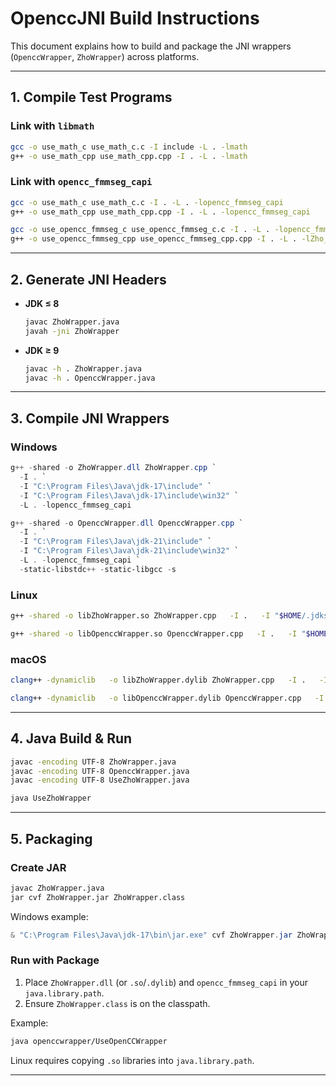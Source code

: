 # OpenccJNI Build Instructions

This document explains how to build and package the JNI wrappers (`OpenccWrapper`, `ZhoWrapper`) across platforms.

---

## 1. Compile Test Programs

### Link with `libmath`
```bash
gcc -o use_math_c use_math_c.c -I include -L . -lmath
g++ -o use_math_cpp use_math_cpp.cpp -I . -L . -lmath
```

### Link with `opencc_fmmseg_capi`
```bash
gcc -o use_math_c use_math_c.c -I . -L . -lopencc_fmmseg_capi
g++ -o use_math_cpp use_math_cpp.cpp -I . -L . -lopencc_fmmseg_capi

gcc -o use_opencc_fmmseg_c use_opencc_fmmseg_c.c -I . -L . -lopencc_fmmseg_capi
g++ -o use_opencc_fmmseg_cpp use_opencc_fmmseg_cpp.cpp -I . -L . -lZho_fmmseg_capi
```

---

## 2. Generate JNI Headers

- **JDK ≤ 8**
  ```bash
  javac ZhoWrapper.java
  javah -jni ZhoWrapper
  ```

- **JDK ≥ 9**
  ```bash
  javac -h . ZhoWrapper.java
  javac -h . OpenccWrapper.java
  ```

---

## 3. Compile JNI Wrappers

### Windows
```powershell
g++ -shared -o ZhoWrapper.dll ZhoWrapper.cpp `
  -I . `
  -I "C:\Program Files\Java\jdk-17\include" `
  -I "C:\Program Files\Java\jdk-17\include\win32" `
  -L . -lopencc_fmmseg_capi

g++ -shared -o OpenccWrapper.dll OpenccWrapper.cpp `
  -I . `
  -I "C:\Program Files\Java\jdk-21\include" `
  -I "C:\Program Files\Java\jdk-21\include\win32" `
  -L . -lopencc_fmmseg_capi `
  -static-libstdc++ -static-libgcc -s
```

### Linux
```bash
g++ -shared -o libZhoWrapper.so ZhoWrapper.cpp   -I .   -I "$HOME/.jdks/corretto-21.0.2/include"   -I "$HOME/.jdks/corretto-21.0.2/include/linux"   -L . -lopencc_fmmseg_capi   -Wl,-rpath,'$ORIGIN'

g++ -shared -o libOpenccWrapper.so OpenccWrapper.cpp   -I .   -I "$HOME/.jdks/graalvm-jdk-21.0.6/include"   -I "$HOME/.jdks/graalvm-jdk-21.0.6/include/linux"   -L . -lopencc_fmmseg_capi   -Wl,-rpath,'$ORIGIN'
```

### macOS
```bash
clang++ -dynamiclib   -o libZhoWrapper.dylib ZhoWrapper.cpp   -I .   -I "/Library/Java/JavaVirtualMachines/jdk-21.jdk/Contents/Home/include"   -I "/Library/Java/JavaVirtualMachines/jdk-21.jdk/Contents/Home/include/darwin"   -L . -lopencc_fmmseg_capi   -Wl,-rpath,@loader_path   -Wl,-install_name,@rpath/libZhoWrapper.dylib

clang++ -dynamiclib   -o libOpenccWrapper.dylib OpenccWrapper.cpp   -I .   -I "/Library/Java/JavaVirtualMachines/jdk-21.jdk/Contents/Home/include"   -I "/Library/Java/JavaVirtualMachines/jdk-21.jdk/Contents/Home/include/darwin"   -L . -lopencc_fmmseg_capi   -Wl,-rpath,@loader_path   -Wl,-install_name,@rpath/libOpenccWrapper.dylib
```

---

## 4. Java Build & Run

```bash
javac -encoding UTF-8 ZhoWrapper.java
javac -encoding UTF-8 OpenccWrapper.java
javac -encoding UTF-8 UseZhoWrapper.java

java UseZhoWrapper
```

---

## 5. Packaging

### Create JAR
```bash
javac ZhoWrapper.java
jar cvf ZhoWrapper.jar ZhoWrapper.class
```

Windows example:
```powershell
& "C:\Program Files\Java\jdk-17\bin\jar.exe" cvf ZhoWrapper.jar ZhoWrapper.class
```

### Run with Package
1. Place `ZhoWrapper.dll` (or `.so`/`.dylib`) and `opencc_fmmseg_capi` in your `java.library.path`.
2. Ensure `ZhoWrapper.class` is on the classpath.

Example:
```bash
java openccwrapper/UseOpenCCWrapper
```

Linux requires copying `.so` libraries into `java.library.path`.

---
